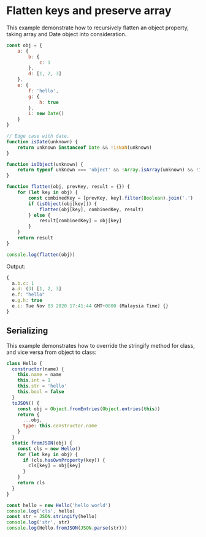 # Flatten keys and preserve array

This example demonstrate how to recursively flatten an object property, taking array and Date object into consideration.

```js
const obj = {
    a: {
        b: {
            c: 1
        },
        d: [1, 2, 3]
    },
    e: {
        f: 'hello',
        g: {
            h: true
        },
        i: new Date()
    }
}

// Edge case with date.
function isDate(unknown) {
    return unknown instanceof Date && !isNaN(unknown)
}

function isObject(unknown) {
    return typeof unknown === 'object' && !Array.isArray(unknown) && !isDate(unknown)
}

function flatten(obj, prevKey, result = {}) {
    for (let key in obj) {
        const combinedKey = [prevKey, key].filter(Boolean).join('.')
        if (isObject(obj[key])) {
            flatten(obj[key], combinedKey, result)
        } else {
            result[combinedKey] = obj[key]
        }
    }
    return result
}

console.log(flatten(obj))
```

Output:

```js
{
  a.b.c: 1
  a.d: (3) [1, 2, 3]
  e.f: "hello"
  e.g.h: true
  e.i: Tue Nov 03 2020 17:41:44 GMT+0800 (Malaysia Time) {}
}
```

## Serializing

This example demonstrates how to override the stringify method for class, and vice versa from object to class:

```js
class Hello {
  constructor(name) {
    this.name = name
    this.int = 1
    this.str = 'hello'
    this.bool = false
  }
  toJSON() {
    const obj = Object.fromEntries(Object.entries(this))
    return {
      ...obj,
      type: this.constructor.name
    }
  }
  static fromJSON(obj) {
    const cls = new Hello()
    for (let key in obj) {
      if (cls.hasOwnProperty(key)) {
        cls[key] = obj[key]
      }
    }
    return cls
  }
}

const hello = new Hello('hello world')
console.log('cls', hello)
const str = JSON.stringify(hello)
console.log('str', str)
console.log(Hello.fromJSON(JSON.parse(str)))
```
